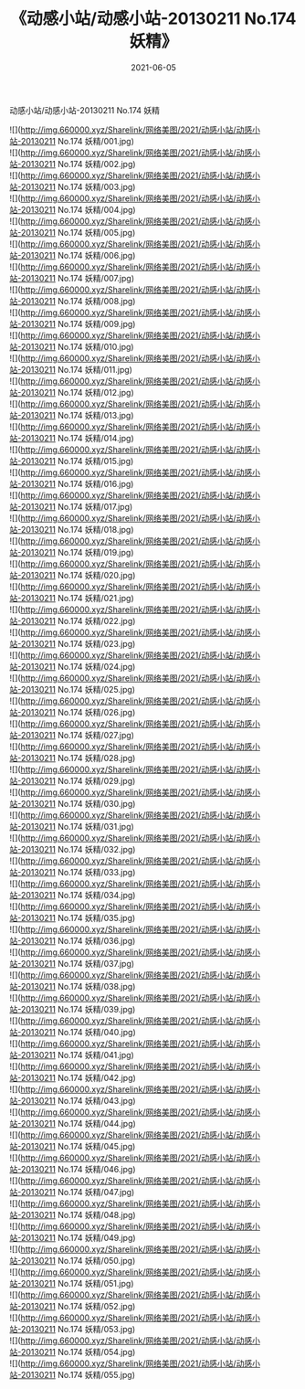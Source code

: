 ﻿---
layout: post
title:  《动感小站/动感小站-20130211 No.174 妖精》
date:   2021-06-05
img: http://img.660000.xyz/Sharelink/网络美图/2021/动感小站/动感小站-20130211 No.174 妖精/000.jpg
categories: [美女, 清纯, 唯美]
---

动感小站/动感小站-20130211 No.174 妖精

 ![](http://img.660000.xyz/Sharelink/网络美图/2021/动感小站/动感小站-20130211 No.174 妖精/001.jpg) <br>![](http://img.660000.xyz/Sharelink/网络美图/2021/动感小站/动感小站-20130211 No.174 妖精/002.jpg) <br>![](http://img.660000.xyz/Sharelink/网络美图/2021/动感小站/动感小站-20130211 No.174 妖精/003.jpg) <br>![](http://img.660000.xyz/Sharelink/网络美图/2021/动感小站/动感小站-20130211 No.174 妖精/004.jpg) <br>![](http://img.660000.xyz/Sharelink/网络美图/2021/动感小站/动感小站-20130211 No.174 妖精/005.jpg) <br>![](http://img.660000.xyz/Sharelink/网络美图/2021/动感小站/动感小站-20130211 No.174 妖精/006.jpg) <br>![](http://img.660000.xyz/Sharelink/网络美图/2021/动感小站/动感小站-20130211 No.174 妖精/007.jpg) <br>![](http://img.660000.xyz/Sharelink/网络美图/2021/动感小站/动感小站-20130211 No.174 妖精/008.jpg) <br>![](http://img.660000.xyz/Sharelink/网络美图/2021/动感小站/动感小站-20130211 No.174 妖精/009.jpg) <br>![](http://img.660000.xyz/Sharelink/网络美图/2021/动感小站/动感小站-20130211 No.174 妖精/010.jpg) <br>![](http://img.660000.xyz/Sharelink/网络美图/2021/动感小站/动感小站-20130211 No.174 妖精/011.jpg) <br>![](http://img.660000.xyz/Sharelink/网络美图/2021/动感小站/动感小站-20130211 No.174 妖精/012.jpg) <br>![](http://img.660000.xyz/Sharelink/网络美图/2021/动感小站/动感小站-20130211 No.174 妖精/013.jpg) <br>![](http://img.660000.xyz/Sharelink/网络美图/2021/动感小站/动感小站-20130211 No.174 妖精/014.jpg) <br>![](http://img.660000.xyz/Sharelink/网络美图/2021/动感小站/动感小站-20130211 No.174 妖精/015.jpg) <br>![](http://img.660000.xyz/Sharelink/网络美图/2021/动感小站/动感小站-20130211 No.174 妖精/016.jpg) <br>![](http://img.660000.xyz/Sharelink/网络美图/2021/动感小站/动感小站-20130211 No.174 妖精/017.jpg) <br>![](http://img.660000.xyz/Sharelink/网络美图/2021/动感小站/动感小站-20130211 No.174 妖精/018.jpg) <br>![](http://img.660000.xyz/Sharelink/网络美图/2021/动感小站/动感小站-20130211 No.174 妖精/019.jpg) <br>![](http://img.660000.xyz/Sharelink/网络美图/2021/动感小站/动感小站-20130211 No.174 妖精/020.jpg) <br>![](http://img.660000.xyz/Sharelink/网络美图/2021/动感小站/动感小站-20130211 No.174 妖精/021.jpg) <br>![](http://img.660000.xyz/Sharelink/网络美图/2021/动感小站/动感小站-20130211 No.174 妖精/022.jpg) <br>![](http://img.660000.xyz/Sharelink/网络美图/2021/动感小站/动感小站-20130211 No.174 妖精/023.jpg) <br>![](http://img.660000.xyz/Sharelink/网络美图/2021/动感小站/动感小站-20130211 No.174 妖精/024.jpg) <br>![](http://img.660000.xyz/Sharelink/网络美图/2021/动感小站/动感小站-20130211 No.174 妖精/025.jpg) <br>![](http://img.660000.xyz/Sharelink/网络美图/2021/动感小站/动感小站-20130211 No.174 妖精/026.jpg) <br>![](http://img.660000.xyz/Sharelink/网络美图/2021/动感小站/动感小站-20130211 No.174 妖精/027.jpg) <br>![](http://img.660000.xyz/Sharelink/网络美图/2021/动感小站/动感小站-20130211 No.174 妖精/028.jpg) <br>![](http://img.660000.xyz/Sharelink/网络美图/2021/动感小站/动感小站-20130211 No.174 妖精/029.jpg) <br>![](http://img.660000.xyz/Sharelink/网络美图/2021/动感小站/动感小站-20130211 No.174 妖精/030.jpg) <br>![](http://img.660000.xyz/Sharelink/网络美图/2021/动感小站/动感小站-20130211 No.174 妖精/031.jpg) <br>![](http://img.660000.xyz/Sharelink/网络美图/2021/动感小站/动感小站-20130211 No.174 妖精/032.jpg) <br>![](http://img.660000.xyz/Sharelink/网络美图/2021/动感小站/动感小站-20130211 No.174 妖精/033.jpg) <br>![](http://img.660000.xyz/Sharelink/网络美图/2021/动感小站/动感小站-20130211 No.174 妖精/034.jpg) <br>![](http://img.660000.xyz/Sharelink/网络美图/2021/动感小站/动感小站-20130211 No.174 妖精/035.jpg) <br>![](http://img.660000.xyz/Sharelink/网络美图/2021/动感小站/动感小站-20130211 No.174 妖精/036.jpg) <br>![](http://img.660000.xyz/Sharelink/网络美图/2021/动感小站/动感小站-20130211 No.174 妖精/037.jpg) <br>![](http://img.660000.xyz/Sharelink/网络美图/2021/动感小站/动感小站-20130211 No.174 妖精/038.jpg) <br>![](http://img.660000.xyz/Sharelink/网络美图/2021/动感小站/动感小站-20130211 No.174 妖精/039.jpg) <br>![](http://img.660000.xyz/Sharelink/网络美图/2021/动感小站/动感小站-20130211 No.174 妖精/040.jpg) <br>![](http://img.660000.xyz/Sharelink/网络美图/2021/动感小站/动感小站-20130211 No.174 妖精/041.jpg) <br>![](http://img.660000.xyz/Sharelink/网络美图/2021/动感小站/动感小站-20130211 No.174 妖精/042.jpg) <br>![](http://img.660000.xyz/Sharelink/网络美图/2021/动感小站/动感小站-20130211 No.174 妖精/043.jpg) <br>![](http://img.660000.xyz/Sharelink/网络美图/2021/动感小站/动感小站-20130211 No.174 妖精/044.jpg) <br>![](http://img.660000.xyz/Sharelink/网络美图/2021/动感小站/动感小站-20130211 No.174 妖精/045.jpg) <br>![](http://img.660000.xyz/Sharelink/网络美图/2021/动感小站/动感小站-20130211 No.174 妖精/046.jpg) <br>![](http://img.660000.xyz/Sharelink/网络美图/2021/动感小站/动感小站-20130211 No.174 妖精/047.jpg) <br>![](http://img.660000.xyz/Sharelink/网络美图/2021/动感小站/动感小站-20130211 No.174 妖精/048.jpg) <br>![](http://img.660000.xyz/Sharelink/网络美图/2021/动感小站/动感小站-20130211 No.174 妖精/049.jpg) <br>![](http://img.660000.xyz/Sharelink/网络美图/2021/动感小站/动感小站-20130211 No.174 妖精/050.jpg) <br>![](http://img.660000.xyz/Sharelink/网络美图/2021/动感小站/动感小站-20130211 No.174 妖精/051.jpg) <br>![](http://img.660000.xyz/Sharelink/网络美图/2021/动感小站/动感小站-20130211 No.174 妖精/052.jpg) <br>![](http://img.660000.xyz/Sharelink/网络美图/2021/动感小站/动感小站-20130211 No.174 妖精/053.jpg) <br>![](http://img.660000.xyz/Sharelink/网络美图/2021/动感小站/动感小站-20130211 No.174 妖精/054.jpg) <br>![](http://img.660000.xyz/Sharelink/网络美图/2021/动感小站/动感小站-20130211 No.174 妖精/055.jpg) <br>